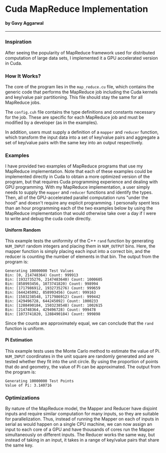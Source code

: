 # Cuda MapReduce Implementation
#### by Gavy Aggarwal

<hr>

### Inspiration

After seeing the popularity of MapReduce framework used for distributed computation of large data sets, I implemented it a GPU accelerated version in Cuda.

### How It Works?

The core of the program lies in the `map_reduce.cu` file, which contains the generic code that performs the MapReduce job including the Cuda kernels and key/value pair partitioning. This file should stay the same for all MapReduce jobs.

The `config.cuh` file contains the type definitions and constants necessary for the job. These are specific for each MapReduce job and must be modified by a developer (as in the examples).

In addition, users must supply a definition of a `mapper` and `reducer` function, which transform the input data into a set of key/value pairs and aggregate a set of key/value pairs with the same key into an output respectively.

### Examples

I have provided two examples of MapReduce programs that use my MapReduce implementation. Note that each of these examples could be implemented directly in Cuda to obtain a more optimized version of the program, but that requires Cuda programming experience and dealing with GPU programming. With my MapReduce implementation, a user simply needs to supply the `mapper` and `reducer` functions and identify the types. Then, all of the GPU-accelerated parallel computation runs "under the hood" and doesn't require any explicit programming. I personally spent less than an hour programming each of the two examples below by using the MapReduce implementation that would otherwise take over a day if I were to write and debug the cuda code directly.

#### Uniform Random

This example tests the uniformity of the C++ `rand` function by generating `NUM_INPUT` random integers and placing them in `NUM_OUTPUT` bins. Here, the mapper function is simply placing each input into a correct bin, and the reducer is counting the number of elements in that bin. The output from the program is:

```
Generating 10000000 Test Values
Bin: [0, 214748364) Count: 999913
Bin: [1932735276, 2147483640) Count: 1000605
Bin: [858993456, 1073741820) Count: 998994
Bin: [1717986912, 1932735276) Count: 999659
Bin: [644245092, 858993456) Count: 999163
Bin: [1503238548, 1717986912) Count: 999442
Bin: [429496728, 644245092) Count: 1000233
Bin: [1288490184, 1503238548) Count: 1002615
Bin: [214748364, 429496728) Count: 999478
Bin: [1073741820, 1288490184) Count: 999898
```

Since the counts are approximately equal, we can conclude that the `rand` function is uniform.

#### Pi Estimation

This example tests uses the Monte Carlo method to estimate the value of Pi. `NUM_INPUT` coordinates in the unit square are randomly generated and are tested whether they fit into the unit circle. By using the proportion of points that do and geometry, the value of Pi can be approximated. The output from the program is:

```
Generating 10000000 Test Points
Value of Pi: 3.140716
```

### Optimizations

By nature of the MapReduce model, the Mapper and Reducer have disjoint inputs and require similar computation for many inputs, so they are suitable for parallelization. Thus, instead of running the Mapper on each of inputs in serial as would happen on a single CPU machine, we can now assign an input to each core of a GPU and have thousands of cores run the Mapper simultaneously on different inputs. The Reducer works the same way, but instead of taking in an input, it takes in a range of key/value pairs that share the same key.
